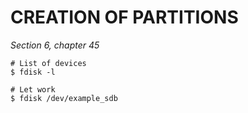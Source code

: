 # CREATION OF PARTITIONS
*Section 6, chapter 45*
```
# List of devices
$ fdisk -l

# Let work
$ fdisk /dev/example_sdb
```